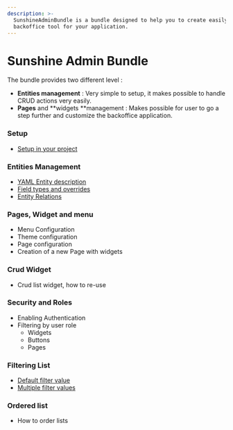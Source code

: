 ```yaml
---
description: >-
  SunshineAdminBundle is a bundle designed to help you to create easily a
  backoffice tool for your application.
---
```


# Sunshine Admin Bundle

The bundle provides two different level :

* **Entities management** : Very simple to setup, it makes possible to handle CRUD actions very easily.
* **Pages** and **widgets **management : Makes possible for user to go a step further and customize the backoffice application.

### Setup

* [Setup in your project](setup.md)

### Entities Management

* [YAML Entity description](yaml-entity-configuration.md)
* [Field types and overrides](field-type-and-overrides.md)
* [Entity Relations](entity-relations.md)

### Pages, Widget and menu

* Menu Configuration
* Theme configuration
* Page configuration
* Creation of a new Page with widgets

### Crud Widget

* Crud list widget, how to re-use

### Security and Roles

* Enabling Authentication
* Filtering by user role
  * Widgets
  * Buttons
  * Pages

### Filtering List

* [Default filter value](filtering-default-values.md)
* [Multiple filter values](filtering-options-multiple.md)

### Ordered list

* How to order lists

